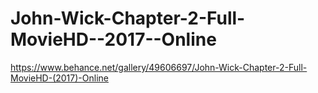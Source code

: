 # John-Wick-Chapter-2-Full-MovieHD--2017--Online
https://www.behance.net/gallery/49606697/John-Wick-Chapter-2-Full-MovieHD-(2017)-Online

